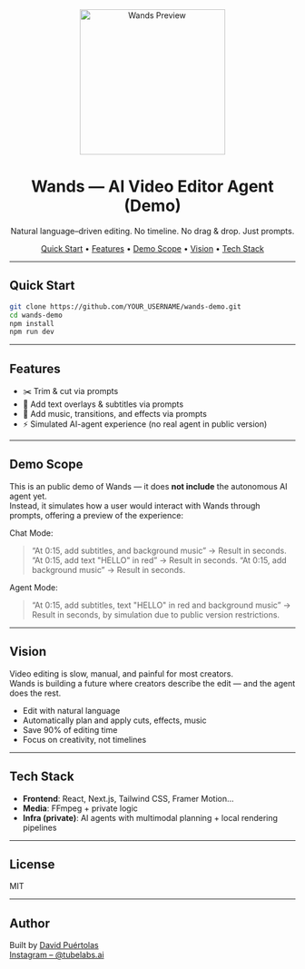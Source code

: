 <div align="center">
  <img height="256" alt="Wands Preview" src="https://github.com/user-attachments/assets/ae939d12-9c18-4ea8-ab32-fbe67fbb6063" />
  <h1>Wands — AI Video Editor Agent (Demo)</h1>
  <p>Natural language–driven editing. No timeline. No drag & drop. Just prompts.</p>
</div>

<p align="center">
  <a href="#quick-start">Quick Start</a> •
  <a href="#features">Features</a> •
  <a href="#demo-scope">Demo Scope</a> •
  <a href="#vision">Vision</a> •
  <a href="#tech-stack">Tech Stack</a>
</p>

---

## Quick Start

```bash
git clone https://github.com/YOUR_USERNAME/wands-demo.git
cd wands-demo
npm install
npm run dev
```

---

## Features

- ✂️ Trim & cut via prompts  
- 📝 Add text overlays & subtitles via prompts 
- 🎵 Add music, transitions, and effects via prompts
- ⚡ Simulated AI-agent experience (no real agent in public version)

---

## Demo Scope

This is an public demo of Wands — it does **not include** the autonomous AI agent yet.  
Instead, it simulates how a user would interact with Wands through prompts, offering a preview of the experience:

Chat Mode:
> “At 0:15, add subtitles, and background music” → Result in seconds.
> “At 0:15, add text "HELLO" in red” → Result in seconds.
> “At 0:15, add background music” → Result in seconds.

Agent Mode:
> “At 0:15, add subtitles, text "HELLO" in red and background music” → Result in seconds, by simulation due to public version restrictions.


---

## Vision

Video editing is slow, manual, and painful for most creators.  
Wands is building a future where creators describe the edit — and the agent does the rest.

- Edit with natural language  
- Automatically plan and apply cuts, effects, music  
- Save 90% of editing time  
- Focus on creativity, not timelines

---

## Tech Stack

- **Frontend**: React, Next.js, Tailwind CSS, Framer Motion...  
- **Media**: FFmpeg + private logic
- **Infra (private)**: AI agents with multimodal planning + local rendering pipelines

---

## License

MIT

---

## Author

Built by [David Puértolas](https://www.linkedin.com/in/david-puertolas-merenciano/)  
[Instagram – @tubelabs.ai](https://www.instagram.com/tubelabs.ai/)
